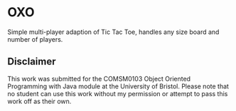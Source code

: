 # OXO

Simple multi-player adaption of Tic Tac Toe, handles any size board and number of players. 


## Disclaimer
This work was submitted for the COMSM0103 Object Oriented Programming with Java module at the University of Bristol. Please note that no student can use this work without my permission or attempt to pass this work off as their own.
